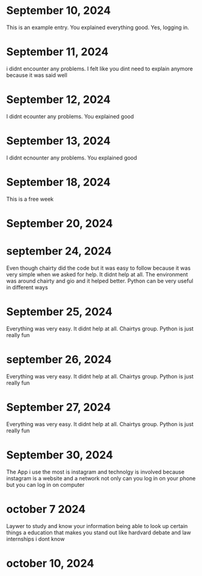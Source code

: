 # September 10, 2024

This is an example entry.
You explained everything good. Yes, logging in.

# September 11, 2024

i didnt encounter any problems. I felt like you dint need to explain anymore because it was said well

# September 12, 2024

I didnt ecounter any problems. You explained good 

# September 13, 2024

I didnt ecnounter any problems. You explained good

# September 18, 2024

This is a free week

 # September 20, 2024

 # september 24, 2024

Even though chairty did the code but it was easy to follow because it was very simple when we asked for help. It didnt help at all. The environment was around chairty and gio and it helped better. Python can be very useful in different ways

 # September 25, 2024 

 Everything was very easy. It didnt help at all. Chairtys group. Python is just really fun

 # september 26, 2024
 
 Everything was very easy. It didnt help at all. Chairtys group. Python is just really fun

 # September 27, 2024

  Everything was very easy. It didnt help at all. Chairtys group. Python is just really fun

  # September 30, 2024

  The App i use the most is instagram and technolgy is involved because instagram is a website and a network not only can you log in on your phone but you can log in on computer

# october 7  2024

Laywer
to study and know your information
being able to look up certain things
a education that makes you stand out like hardvard
debate and law internships
i dont know 


# october 10,  2024
